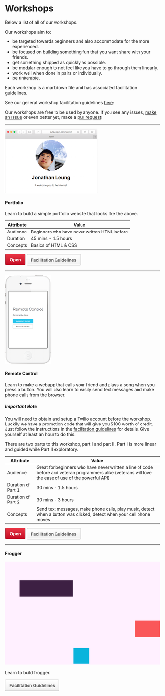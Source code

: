 # Workshops

Below a list of all of our workshops.

Our workshops aim to:

- be targeted towards beginners and also accommodate for the more experienced.
- be focused on building something fun that you want share with your friends.
- get something shipped as quickly as possible.
- be modular enough to not feel like you have to go through them linearly.
- work well when done in pairs or individually.
- be tinkerable.

Each workshop is a markdown file and has associated facilitation guidelines.

See our general workshop facilitation guidelines
[here](workshop_details.md#general-workshop-facilitation-guidelines):

Our workshops are free to be used by anyone. If you see any issues,
[make an issue](https://github.com/hackedu/hackedu/issues/new) or even better
yet, make a
[pull request](https://help.github.com/articles/using-pull-requests/)!

--------------------------------------------------------------------------------

![](img/portfolio.png)

#### Portfolio

Learn to build a simple portfolio website that looks like the above.

| Attribute | Value                                        |
| ----------| -------------------------------------------- |
| Audience  | Beginners who have never written HTML before |
| Duration  | 45 mins - 1.5 hours                          |
| Concepts  | Basics of HTML & CSS                         |

[![](img/open.png)](/portfolio/README.md)
[![](img/facilitation_guidelines.png)](workshop_details.md#portfolio)

--------------------------------------------------------------------------------

![](img/remote_control.png)

#### Remote Control

Learn to make a webapp that calls your friend and plays a song when you press a
button. You will also learn to easily send text messages and make phone calls
from the browser.

##### Important Note

You will need to obtain and setup a Twilio account before the workshop. Luckily
we have a promotion code that will give you $100 worth of credit. Just follow
the instructions in the
[facilitation guidelines](workshop_details.md#remote-control) for details. Give
yourself at least an hour to do this.

There are two parts to this workshop, part I and part II. Part I is more linear
and guided while Part II exploratory.

| Attribute          | Value                                                                                                                                                   |
| -------------------| ------------------------------------------------------------------------------------------------------------------------------------------------------- |
| Audience           | Great for beginners who have never written a line of code before and veteran programmers alike (veterans will love the ease of use of the powerful API) |
| Duration of Part 1 | 30 mins - 1.5 hours                                                                                                                                     |
| Duration of Part 2 | 30 mins - 3 hours                                                                                                                                       |
| Concepts           | Send text messages, make phone calls, play music, detect when a button was clicked, detect when your cell phone moves                                   |

[![](img/open.png)](remote_control/README.md)
[![](img/facilitation_guidelines.png)](workshop_details.md#remote-control)

--------------------------------------------------------------------------------

#### Frogger

![](img/frogger_win.gif)

Learn to build frogger.

[![](img/facilitation_guidelines.png)](workshop_details.md#frogger)

